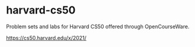 # harvard-cs50
Problem sets and labs for Harvard CS50 offered through OpenCourseWare.

https://cs50.harvard.edu/x/2021/
